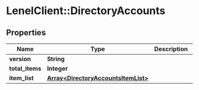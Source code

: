 # LenelClient::DirectoryAccounts

## Properties
Name | Type | Description | Notes
------------ | ------------- | ------------- | -------------
**version** | **String** |  | [optional] 
**total_items** | **Integer** |  | [optional] 
**item_list** | [**Array&lt;DirectoryAccountsItemList&gt;**](DirectoryAccountsItemList.md) |  | [optional] 


